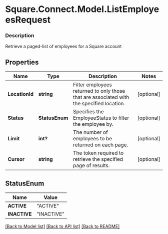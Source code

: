 # Square.Connect.Model.ListEmployeesRequest

### Description

Retrieve a paged-list of employees for a Square account

## Properties

Name | Type | Description | Notes
------------ | ------------- | ------------- | -------------
**LocationId** | **string** | Filter employees returned to only those that are associated with the specified location. | [optional] 
**Status** | **StatusEnum** | Specifies the EmployeeStatus to filter the employee by. | [optional] 
**Limit** | **int?** | The number of employees to be returned on each page. | [optional] 
**Cursor** | **string** | The token required to retrieve the specified page of results. | [optional] 


## StatusEnum

Name | Value
------------ | -------------
**ACTIVE** | "ACTIVE"
**INACTIVE** | "INACTIVE"



[[Back to Model list]](../README.md#documentation-for-models) [[Back to API list]](../README.md#documentation-for-api-endpoints) [[Back to README]](../README.md)

